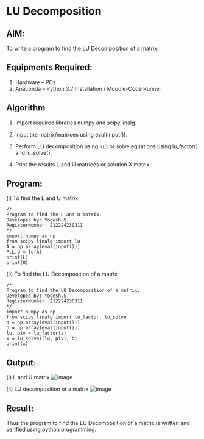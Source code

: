# LU Decomposition 

## AIM:
To write a program to find the LU Decomposition of a matrix.

## Equipments Required:
1. Hardware – PCs
2. Anaconda – Python 3.7 Installation / Moodle-Code Runner

## Algorithm
1. Import required libraries numpy and scipy.linalg.

2. Input the matrix/matrices using eval(input()).

3. Perform LU decomposition using lu() or solve equations using lu_factor() and lu_solve().

4. Print the results L and U matrices or solution X matrix.

## Program:
(i) To find the L and U matrix
```
/*
Program to find the L and U matrix.
Developed by: Yogesh.S
RegisterNumber: 212224230311
*/
import numpy as np
from scipy.linalg import lu
A = np.array(eval(input()))
P,L,U = lu(A)
print(L)
print(U)

```
(ii) To find the LU Decomposition of a matrix
```
/*
Program to find the LU Decomposition of a matrix.
Developed by: Yogesh.S
RegisterNumber: 212224230311 
*/
import numpy as np
from scipy.linalg import lu_factor, lu_solve
a = np.array(eval(input()))
b = np.array(eval(input()))
lu, piv = lu_factor(a)
x = lu_solve((lu, piv), b)
print(x)
```

## Output:

(i) L and U matrix
![image](https://github.com/user-attachments/assets/d43ade59-9d3d-4b93-adf7-13d4f327c0c6)

(ii) LU decomposition of a matrix
![image](https://github.com/user-attachments/assets/8a0057e4-684f-4226-a5f4-2d40b04108fb)



## Result:
Thus the program to find the LU Decomposition of a matrix is written and verified using python programming.

